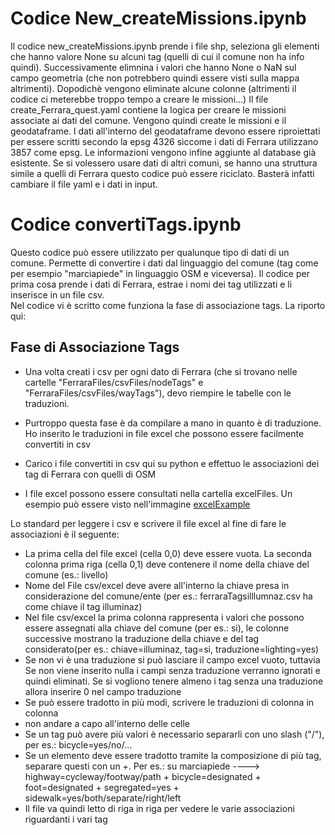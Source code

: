 # Codice New_createMissions.ipynb
Il codice new_createMissions.ipynb prende i file shp, seleziona gli elementi che hanno valore None su alcuni tag (quelli di cui il comune non ha info quindi).
Successivamente elimnina i valori che hanno None o NaN sul campo geometria (che non potrebbero quindi essere visti sulla mappa altrimenti). 
Dopodichè vengono eliminate alcune colonne (altrimenti il codice ci meterebbe troppo tempo a creare le missioni...)
Il file create_Ferrara_quest.yaml contiene la logica per creare le missioni associate ai dati del comune. Vengono quindi create le missioni e il geodataframe. 
I dati all'interno del geodataframe devono essere riproiettati per essere scritti secondo la epsg 4326 siccome i dati di Ferrara utilizzano 3857 come epsg.
Le informazioni vengono infine aggiunte al database già esistente. 
Se si volessero usare dati  di altri comuni, se hanno una struttura simile a quelli di Ferrara questo codice può essere riciclato. Basterà infatti cambiare il file yaml e i dati in input.

# Codice convertiTags.ipynb
Questo codice può essere utilizzato per qualunque tipo di dati di un comune. Permette di convertire i dati dal linguaggio del comune (tag come  per esempio "marciapiede" in linguaggio OSM e viceversa).
Il codice per prima cosa prende i dati di Ferrara, estrae i nomi dei tag utilizzati e li inserisce in un file csv.</br>
Nel codice vi è scritto come funziona la fase di associazione tags. La riporto qui:
## Fase di Associazione Tags

- Una volta creati i csv per ogni dato di Ferrara (che si trovano nelle cartelle "FerraraFiles/csvFiles/nodeTags" e "FerraraFiles/csvFiles/wayTags"), devo riempire le tabelle con le traduzioni.

- Purtroppo questa fase è da compilare a mano in quanto è di traduzione. Ho inserito le traduzioni in file excel che possono essere facilmente convertiti in csv

- Carico i file convertiti in csv qui su python e effettuo le associazioni dei tag di Ferrara con quelli di OSM

- I file excel possono essere consultati nella cartella excelFiles. Un esempio può essere visto nell'immagine [excelExample](/doc/excelExample.png) 

Lo standard per leggere i csv e scrivere il file excel al fine di fare le associazioni è il seguente:
- La prima cella del file excel (cella 0,0) deve essere vuota. La seconda colonna prima riga (cella 0,1) deve contenere il nome della chiave del comune (es.: livello)
- Nome del File csv/excel deve avere all'interno la chiave presa in considerazione del comune/ente (per es.: ferraraTagsilllumnaz.csv ha come chiave il tag illuminaz)
- Nel file csv/excel la prima colonna rappresenta i valori che possono essere assegnati alla chiave del comune (per es.: si), le colonne successive mostrano la traduzione della chiave e del tag considerato(per es.: chiave=illuminaz, tag=si, traduzione=lighting=yes)
- Se non vi è una traduzione si può lasciare il campo excel vuoto, tuttavia Se non viene inserito nulla i campi senza traduzione verranno ignorati e quindi eliminati. Se si vogliono tenere almeno i tag senza una traduzione allora inserire 0 nel campo traduzione
- Se può essere tradotto in più modi, scrivere le traduzioni di colonna in colonna
- non andare a capo all'interno delle celle
- Se un tag può avere più valori è necessario separarli con uno slash ("/"), per es.: bicycle=yes/no/...
- Se un elemento deve essere tradotto tramite la composizione di più tag, separare questi con un +. Per es.: su marciapiede ----> highway=cycleway/footway/path + bicycle=designated + foot=designated + segregated=yes + sidewalk=yes/both/separate/right/left
- Il file va quindi letto di riga in riga per vedere le varie associazioni riguardanti i vari tag

